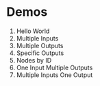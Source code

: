 # Demos

1. Hello World
2. Multiple Inputs
3. Multiple Outputs
4. Specific Outputs
5. Nodes by ID
6. One Input Multiple Outputs
7. Multiple Inputs One Output
